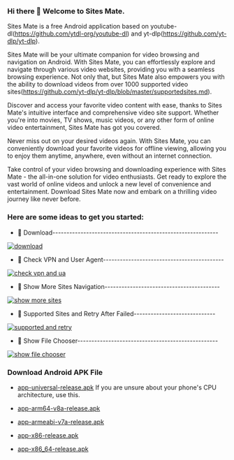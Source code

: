 ### Hi there 👋 Welcome to Sites Mate.

Sites Mate is a free Android application based on youtube-dl(https://github.com/ytdl-org/youtube-dl) and yt-dlp(https://github.com/yt-dlp/yt-dlp). 

Sites Mate will be your ultimate companion for video browsing and navigation on Android. With Sites Mate, you can effortlessly explore and navigate through various video websites, providing you with a seamless browsing experience. Not only that, but Sites Mate also empowers you with the ability to download videos from over 1000 supported video sites(https://github.com/yt-dlp/yt-dlp/blob/master/supportedsites.md).

Discover and access your favorite video content with ease, thanks to Sites Mate's intuitive interface and comprehensive video site support. Whether you're into movies, TV shows, music videos, or any other form of online video entertainment, Sites Mate has got you covered.

Never miss out on your desired videos again. With Sites Mate, you can conveniently download your favorite videos for offline viewing, allowing you to enjoy them anytime, anywhere, even without an internet connection.

Take control of your video browsing and downloading experience with Sites Mate - the all-in-one solution for video enthusiasts. Get ready to explore the vast world of online videos and unlock a new level of convenience and entertainment. Download Sites Mate now and embark on a thrilling video journey like never before.

### Here are some ideas to get you started:

- 🔭 Download-----------------------------------------------------------

 [![download](https://res.cloudinary.com/marcomontalbano/image/upload/v1685088542/video_to_markdown/images/video--4c55f37a702092c46319f94cb6e032ab-c05b58ac6eb4c4700831b2b3070cd403.jpg)](https://raw.githubusercontent.com/sites-mate/Sites-Mate/main/Download.mp4 "download")

- 🌱 Check VPN and User Agent-------------------------------------------

 [![check vpn and ua](https://res.cloudinary.com/marcomontalbano/image/upload/v1685088316/video_to_markdown/images/video--3a7683f1ca607593d8e1e3c5d08d6847-c05b58ac6eb4c4700831b2b3070cd403.jpg)](https://raw.githubusercontent.com/sites-mate/Sites-Mate/main/Check%20VPN%20and%20User%20Agent.mp4 "check vpn and ua")

- 👯 Show More Sites Navigation-----------------------------------------

 [![show more sites](https://res.cloudinary.com/marcomontalbano/image/upload/v1685088615/video_to_markdown/images/video--4b69a43226aa712f77546fa02584e947-c05b58ac6eb4c4700831b2b3070cd403.jpg)](https://raw.githubusercontent.com/sites-mate/Sites-Mate/main/Show%20More%20SItes.mp4 "show more sites")

- 🤔 Supported Sites and Retry After Failed-----------------------------

 [![supported and retry](https://res.cloudinary.com/marcomontalbano/image/upload/v1685088683/video_to_markdown/images/video--5e61967abcf214c57862851b3f32bb0f-c05b58ac6eb4c4700831b2b3070cd403.jpg)](https://raw.githubusercontent.com/sites-mate/Sites-Mate/main/Supported%20and%20retry.mp4 "supported and retry")

- 💬 Show File Chooser--------------------------------------------------

 [![show file chooser](https://res.cloudinary.com/marcomontalbano/image/upload/v1685088728/video_to_markdown/images/video--b01eb7032baf8f6f75c47830dbdb51ef-c05b58ac6eb4c4700831b2b3070cd403.jpg)](https://raw.githubusercontent.com/sites-mate/Sites-Mate/main/Choose%20path.mp4 "show file chooser")


### Download Android APK File

- [app-universal-release.apk](https://media.githubusercontent.com/media/sites-mate/Sites-Mate/main/app-universal-release.apk) If you are unsure about your phone's CPU architecture, use this.

- [app-arm64-v8a-release.apk](https://media.githubusercontent.com/media/sites-mate/Sites-Mate/main/app-arm64-v8a-release.apk)

- [app-armeabi-v7a-release.apk](https://media.githubusercontent.com/media/sites-mate/Sites-Mate/main/app-armeabi-v7a-release.apk)

- [app-x86-release.apk](https://media.githubusercontent.com/media/sites-mate/Sites-Mate/main/app-x86-release.apk)

- [app-x86_64-release.apk](https://media.githubusercontent.com/media/sites-mate/Sites-Mate/main/app-x86_64-release.apk)












